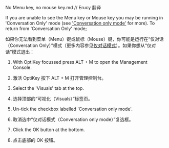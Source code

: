 No Menu key, no mouse key.md // Erucy 翻译

If you are unable to see the Menu key or Mouse key you may be running in 'Conversation Only' mode (see ['Conversation only mode'](https://github.com/JuliusSweetland/OptiKey/wiki/Conversation-only-mode) for more). To return from 'Conversation Only' mode;

如果你无法看到菜单（Menu）键或鼠标（Mouse）键，你可能是运行在“仅对话（Conversation Only）”模式（更多内容参见[仅对话模式](仅对话模式.md)）。如果你想从“仅对话”模式退出：

1. With OptiKey focussed press ALT + M to open the Management Console.

1. 激活 OptiKey 按下 ALT + M 打开管理控制台。

2. Select the 'Visuals' tab at the top.

2. 选择顶部的“可视化（Visuals）”标签页。

3. Un-tick the checkbox labelled 'Conversation only mode'.

3. 取消选中“仅对话模式（Conversation only mode）”复选框。

4. Click the OK button at the bottom.

4. 点击底部的 OK 按钮。